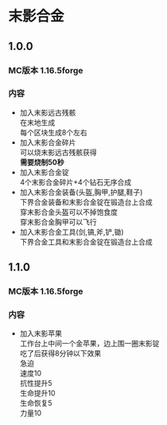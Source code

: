 # 末影合金
## 1.0.0
### MC版本 1.16.5forge
### 内容
* 加入末影远古残骸<br>在末地生成<br>每个区块生成8个左右
* 加入末影合金碎片<br>可以烧末影远古残骸获得<br><b>需要烧制50秒</b>
* 加入末影合金锭<br>4个末影合金碎片+4个钻石无序合成
* 加入末影合金装备(头盔,胸甲,护腿,鞋子)<br>下界合金装备和末影合金锭在锻造台上合成<br>穿末影合金头盔可以不掉饱食度<br>穿末影合金胸甲可以飞行
* 加入末影合金工具(剑,镐,斧,铲,锄)<br>下界合金工具和末影合金锭在锻造台上合成
## 1.1.0
### MC版本 1.16.5forge
### 内容
* 加入末影苹果<br>工作台上中间一个金苹果，边上围一圈末影锭<br>吃了后获得8分钟以下效果 <br>急迫<br>速度10<br>抗性提升5<br>生命提升10<br>生命恢复5<br>力量10